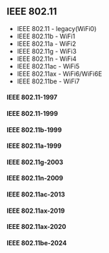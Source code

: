 

## IEEE 802.11

* IEEE 802.11 - legacy(WiFi0)
* IEEE 802.11b - WiFi1
* IEEE 802.11a - WiFi2
* IEEE 802.11g - WiFi3
* IEEE 802.11n - WiFi4
* IEEE 802.11ac - WiFi5
* IEEE 802.11ax - WiFi6/WiFi6E
* IEEE 802.11be - WiFi7

#### IEEE 802.11-1997
#### IEEE 802.11-1999
#### IEEE 802.11b-1999
#### IEEE 802.11a-1999
#### IEEE 802.11g-2003
#### IEEE 802.11n-2009
#### IEEE 802.11ac-2013
#### IEEE 802.11ax-2019
#### IEEE 802.11ax-2020
#### IEEE 802.11be-2024